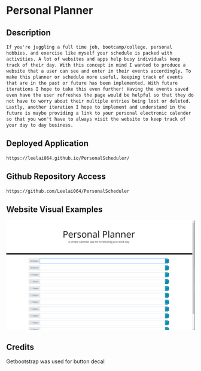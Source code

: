 # Personal Planner

## Description
```
If you're juggling a full time job, bootcamp/college, personal hobbies, and exercise like myself your schedule is packed with activities. A lot of websites and apps help busy individuals keep track of their day. With this concept in mind I wanted to produce a website that a user can see and enter in their events accordingly. To make this planner or schedule more useful, keeping track of events that are in the past or future has been implemented. With future iterations I hope to take this even further! Having the events saved even have the user refreshes the page would be helpful so that they do not have to worry about their multiple entries being lost or deleted. Lastly, another iteration I hope to implement and understand in the future is maybe providing a link to your personal electronic calender so that you won't have to always visit the website to keep track of your day to day business.
```
## Deployed Application
```
https://leelai064.github.io/PersonalScheduler/
```
## Github Repository Access
```
https://github.com/Leelai064/PersonalScheduler
```
## Website Visual Examples

![Website](./assets/plannerwebsite.png)

## Credits

Getbootstrap was used for button decal